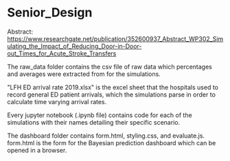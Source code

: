 # Senior_Design

Abstract:
https://www.researchgate.net/publication/352600937_Abstract_WP302_Simulating_the_Impact_of_Reducing_Door-in-Door-out_Times_for_Acute_Stroke_Transfers

The raw_data folder contains the csv file of raw data which percentages and averages were extracted from for the simulations.

"LFH ED arrival rate 2019.xlsx" is the excel sheet that the hospitals used to record general ED patient arrivals, which the simulations parse in order to calculate time varying arrival rates.

Every jupyter notebook (.ipynb file) contains code for each of the simulations with their names detailing their specific scenario.

The dashboard folder contains form.html, styling.css, and evaluate.js. form.html is the form for the Bayesian prediction dashboard which can be opened in a browser.

